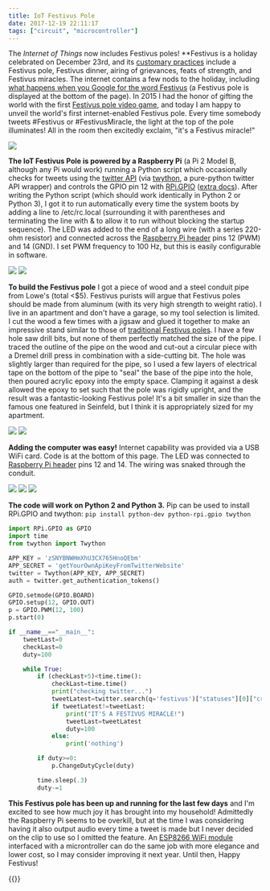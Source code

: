 ```yaml
---
title: IoT Festivus Pole
date: 2017-12-19 22:11:17
tags: ["circuit", "microcontroller"]
---
```




The <em>Internet of Things</em> now includes Festivus poles! **Festivus is a holiday celebrated on December 23rd, and its [customary practices](https://en.wikipedia.org/wiki/Festivus) include a Festivus pole, Festivus dinner, airing of grievances, feats of strength, and Festivus miracles. The internet contains a few nods to the holiday, including [what happens when you Google for the word Festivus](https://www.google.com/search?q=festivus) (a Festivus pole is displayed at the bottom of the page). In 2015 I had the honor of gifting the world with the first [Festivus pole video game](https://www.swharden.com/wp/2015-12-23-festivus-pole-video-game/), and today I am happy to unveil the world's first internet-enabled Festivus pole. Every time somebody tweets #Festivus or #FestivusMiracle, the light at the top of the pole illuminates! All in the room then excitedly exclaim, "it's a Festivus miracle!"

<div class="text-center img-border img-small">

![](https://swharden.com/static/2017/12/19/723.jpg)

</div>

__The IoT Festivus Pole is powered by a Raspberry Pi__ (a Pi 2 Model B, although any Pi would work) running a Python script which occasionally checks for tweets using the [twitter API](https://developer.twitter.com/en/docs) (via [twython](https://github.com/ryanmcgrath/twython), a pure-python twitter API wrapper) and controls the GPIO pin 12 with [RPi.GPIO](https://pypi.python.org/pypi/RPi.GPIO) ([extra docs](https://learn.sparkfun.com/tutorials/raspberry-gpio/python-rpigpio-api)). After writing the Python script (which should work identically in Python 2 or Python 3), I got it to run automatically every time the system boots by adding a line to /etc/rc.local (surrounding it with parentheses and terminating the line with & to allow it to run without blocking the startup sequence). The LED was added to the end of a long wire (with a series 220-ohm resistor) and connected across the [Raspberry Pi header](https://pinout.xyz) pins 12 (PWM) and 14 (GND). I set PWM frequency to 100 Hz, but this is easily configurable in software.

<div class="text-center img-small">

![](https://swharden.com/static/2017/12/19/festivus_miracle.gif)
![](https://swharden.com/static/2017/12/19/729.jpeg)

</div>

__To build the Festivus pole__ I got a piece of wood and a steel conduit pipe from Lowe's (total <$5). Festivus purists will argue that Festivus poles should be made from aluminum (with its very high strength to weight ratio). I live in an apartment and don't have a garage, so my tool selection is limited. I cut the wood a few times with a jigsaw and glued it together to make an impressive stand similar to those of [traditional Festivus poles](https://en.wikipedia.org/wiki/Festivus). I have a few hole saw drill bits, but none of them perfectly matched the size of the pipe. I traced the outline of the pipe on the wood and cut-out a circular piece with a Dremel drill press in combination with a side-cutting bit. The hole was slightly larger than required for the pipe, so I used a few layers of electrical tape on the bottom of the pipe to "seal" the base of the pipe into the hole, then poured acrylic epoxy into the empty space. Clamping it against a desk allowed the epoxy to set such that the pole was rigidly upright, and the result was a fantastic-looking Festivus pole! It's a bit smaller in size than the famous one featured in Seinfeld, but I think it is appropriately sized for my apartment.

<div class="text-center img-border">

![](https://swharden.com/static/2017/12/19/725.jpg)
![](https://swharden.com/static/2017/12/19/726.jpg)

</div>

__Adding the computer was easy!__ Internet capability was provided via a USB WiFi card. Code is at the bottom of this page. The LED was connected to [Raspberry Pi header](https://pinout.xyz) pins 12 and 14. The wiring was snaked through the conduit.

<div class="text-center img-border">

![](https://swharden.com/static/2017/12/19/728.jpg)
![](https://swharden.com/static/2017/12/19/719.jpg)
![](https://swharden.com/static/2017/12/19/726.jpg)

</div>

__The code will work on Python 2 and Python 3.__
Pip can be used to install RPi.GPIO and twython: `` pip install python-dev python-rpi.gpio twython ``

```python
import RPi.GPIO as GPIO
import time
from twython import Twython

APP_KEY = 'zSNYBNWHmXhU3CX765HnoQEbm'
APP_SECRET = 'getYourOwnApiKeyFromTwitterWebsite'
twitter = Twython(APP_KEY, APP_SECRET)
auth = twitter.get_authentication_tokens()

GPIO.setmode(GPIO.BOARD)
GPIO.setup(12, GPIO.OUT)
p = GPIO.PWM(12, 100)
p.start(0)

if __name__=="__main__":
    tweetLast=0
    checkLast=0
    duty=100

    while True:
        if (checkLast+5)<time.time():
            checkLast=time.time()
            print("checking twitter...")
            tweetLatest=twitter.search(q='festivus')["statuses"][0]["created_at"]
            if tweetLatest!=tweetLast:
                print("IT'S A FESTIVUS MIRACLE!")
                tweetLast=tweetLatest
                duty=100
            else:
                print('nothing')

        if duty>=0:
            p.ChangeDutyCycle(duty)

        time.sleep(.3)
        duty-=1

```

__This Festivus pole has been up and running for the last few days__ and I'm excited to see how much joy it has brought into my household! Admittedly the Raspberry Pi seems to be overkill, but at the time I was considering having it also output audio every time a tweet is made but I never decided on the clip to use so I omitted the feature. An [ESP8266 WiFi module](https://www.sparkfun.com/products/13678) interfaced with a microntroller can do the same job with more elegance and lower cost, so I may consider improving it next year. Until then, Happy Festivus!

{{<youtube HX55AzGku5Y>}}